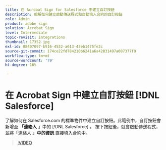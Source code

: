 ```yaml
---
title: 在 Acrobat Sign for Salesforce 中建立自訂按鈕
description: 瞭解如何建立啟動傳送程式和自動填入合約的自訂按鈕
role: Admin
product: adobe sign
solution: Acrobat Sign
level: Intermediate
topic-revisit: Integrations
thumbnail: 17352.jpg
exl-id: 08407097-b916-4532-a613-43eb1475fe2c
source-git-commit: 174ce22fd784210b6241a6a42831497a007377f9
workflow-type: tm+mt
source-wordcount: '79'
ht-degree: 16%

---
```


# 在 Acrobat Sign 中建立自訂按鈕 [!DNL Salesforce]

了解如何在 Salesforce.com 的標準物件中建立自訂按鈕。此範例中，自訂按鈕會新增至 **「連絡人** 」中的 [!DNL Salesforce] 。 按下按鈕後，就會啟動傳送程式，並將「連絡人 **」中的資訊** 直接填入合約中。

>[!VIDEO](https://video.tv.adobe.com/v/17352?hidetitle=true)
